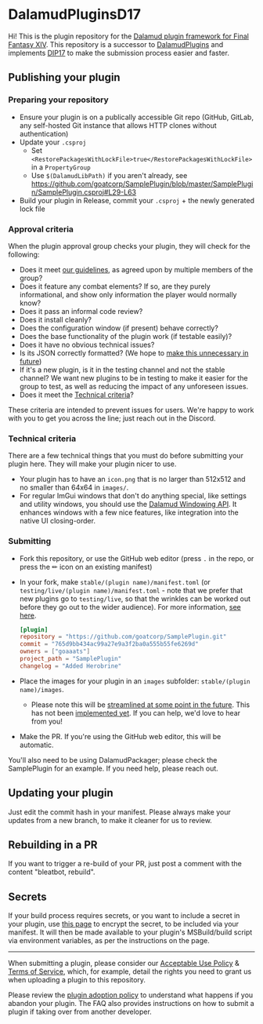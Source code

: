 # DalamudPluginsD17

Hi! This is the plugin repository for the [Dalamud plugin framework for Final Fantasy XIV](https://github.com/goatcorp/Dalamud). This repository is a successor to [DalamudPlugins](https://github.com/goatcorp/DalamudPlugins) and implements [DIP17](https://github.com/goatcorp/DIPs/blob/main/text/17-automated-build-and-submit-pipeline.md) to make the submission process easier and faster.

## Publishing your plugin

### Preparing your repository

- Ensure your plugin is on a publically accessible Git repo (GitHub, GitLab, any self-hosted Git instance that allows HTTP clones without authentication)
- Update your `.csproj`
  - Set `<RestorePackagesWithLockFile>true</RestorePackagesWithLockFile>` in a `PropertyGroup`
  - Use `$(DalamudLibPath)` if you aren't already, see <https://github.com/goatcorp/SamplePlugin/blob/master/SamplePlugin/SamplePlugin.csproj#L29-L63>
- Build your plugin in Release, commit your `.csproj` + the newly generated lock file

### Approval criteria

When the plugin approval group checks your plugin, they will check for the following:

- Does it meet [our guidelines](https://dalamud.dev/plugin-development/restrictions#what-am-i-allowed-to-do-in-my-plugin), as agreed upon by multiple members of the group?
- Does it feature any combat elements? If so, are they purely informational, and show only information the player would normally know?
- Does it pass an informal code review?
- Does it install cleanly?
- Does the configuration window (if present) behave correctly?
- Does the base functionality of the plugin work (if testable easily)?
- Does it have no obvious technical issues?
- Is its JSON correctly formatted? (We hope to [make this unnecessary in future](https://github.com/goatcorp/DalamudPackager/issues/8))
- If it's a new plugin, is it in the testing channel and not the stable channel? We want new plugins to be in testing to make it easier for the group to test, as well as reducing the impact of any unforeseen issues.
- Does it meet the [Technical criteria](#technical-criteria)?

These criteria are intended to prevent issues for users. We're happy to work with you to get you across the line; just reach out in the Discord.

### Technical criteria

There are a few technical things that you must do before submitting your plugin here. They will make your plugin nicer to use.
- Your plugin has to have an `icon.png` that is no larger than 512x512 and no smaller than 64x64 in `images/`.
- For regular ImGui windows that don't do anything special, like settings and utility windows, you should use the [Dalamud Windowing API](https://dalamud.dev/api/Dalamud.Interface.Windowing/). It enhances windows with a few nice features, like integration into the native UI closing-order.

### Submitting

- Fork this repository, or use the GitHub web editor (press `.` in the repo, or press the ✏ icon on an existing manifest)
- In your fork, make `stable/(plugin name)/manifest.toml` (or `testing/live/(plugin name)/manifest.toml` - note that we prefer that new plugins go to `testing/live`, so that the wrinkles can be worked out before they go out to the wider audience). For more information, [see here](https://github.com/goatcorp/DIPs/blob/main/text/17-automated-build-and-submit-pipeline.md#guide-level-explanation).

  ```toml
  [plugin]
  repository = "https://github.com/goatcorp/SamplePlugin.git"
  commit = "765d9bb434ac99a27e9a3f2ba0a555b55fe6269d"
  owners = ["goaaats"]
  project_path = "SamplePlugin"
  changelog = "Added Herobrine"
  ```

- Place the images for your plugin in an `images` subfolder: `stable/(plugin name)/images`.
  - Please note this will be [streamlined at some point in the future](https://github.com/goatcorp/DIPs/pull/45). This has not been [implemented yet](https://github.com/goatcorp/DalamudPackager/issues/9). If you can help, we'd love to hear from you!
- Make the PR. If you're using the GitHub web editor, this will be automatic.

You'll also need to be using DalamudPackager; please check the SamplePlugin for an example. If you need help, please reach out.

## Updating your plugin

Just edit the commit hash in your manifest. Please always make your updates from a new branch, to make it cleaner for us to review.

## Rebuilding in a PR

If you want to trigger a re-build of your PR, just post a comment with the content "bleatbot, rebuild".

## Secrets

If your build process requires secrets, or you want to include a secret in your plugin, use [this page](https://goatcorp.github.io/plogon-secrets/) to encrypt the secret, to be included via your manifest. It will then be made available to your plugin's MSBuild/build script via environment variables, as per the instructions on the page.

---

When submitting a plugin, please consider our [Acceptable Use Policy](<https://github.com/goatcorp/FFXIVQuickLauncher/wiki/Acceptable-Use-Policy-(Official-Plugin-Repository)>) & [Terms of Service](<https://github.com/goatcorp/FFXIVQuickLauncher/wiki/Terms-and-Conditions-of-Use-(XIVLauncher,-Dalamud-&-Official-Plugin-Repository)>), which, for example, detail the rights you need to grant us when uploading a plugin to this repository. 

Please review the [plugin adoption policy](https://github.com/goatcorp/faq/blob/main/development.md#adoption) to understand what happens if you abandon your plugin. The FAQ also provides instructions on how to submit a plugin if taking over from another developer.
